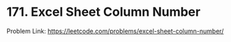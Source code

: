 # 171. Excel Sheet Column Number

Problem Link: https://leetcode.com/problems/excel-sheet-column-number/
